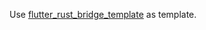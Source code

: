 Use [flutter_rust_bridge_template][def] as template.

[def]: https://github.com/Desdaemon/flutter_rust_bridge_template